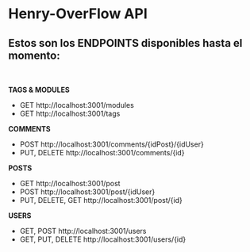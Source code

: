 # Henry-OverFlow API

## Estos son los ENDPOINTS disponibles hasta el momento:
<br/>

__TAGS & MODULES__

  - GET http://localhost:3001/modules
  - GET http://localhost:3001/tags

__COMMENTS__

  - POST http://localhost:3001/comments/{idPost}/{idUser}
  - PUT, DELETE http://localhost:3001/comments/{id}

__POSTS__

  - GET http://localhost:3001/post
  - POST http://localhost:3001/post/{idUser}
  - PUT, DELETE, GET http://localhost:3001/post/{id}

__USERS__

  - GET, POST http://localhost:3001/users
  - GET, PUT, DELETE http://localhost:3001/users/{id}

